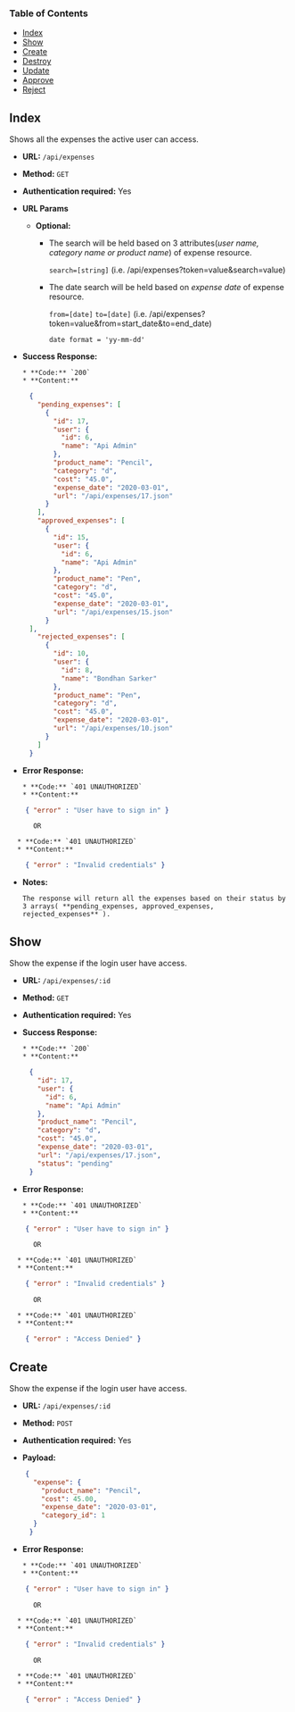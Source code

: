 ### Table of Contents
* [Index](#markdown-header-index)
* [Show](#markdown-header-show)
* [Create](#markdown-header-create)
* [Destroy](#compatibility)
* [Update](#notes-and-miscellaneous)
* [Approve](#building-the-extension-bundles)
* [Reject](#next-steps)


## Index

Shows all the expenses the active user can access.

* **URL:** `/api/expenses`

* **Method:**  `GET` 
  
* **Authentication required:**  Yes
  
+  **URL Params**
  
     * **Optional:**
   
        * The search will be held based on 3 attributes(*user name, category name or product name*) of expense resource.
   
           `search=[string]` (i.e. /api/expenses?token=value&search=value)
      
        * The date search will be held based on *expense date* of expense resource.
      
           `from=[date]`  `to=[date]` (i.e. /api/expenses?token=value&from=start_date&to=end_date)
          
           `date format = 'yy-mm-dd'`
   
   
* **Success Response:**
  
      * **Code:** `200`
      * **Content:** 
    
```json 
     {
       "pending_expenses": [
         {
           "id": 17,
           "user": {
             "id": 6,
             "name": "Api Admin"
           },
           "product_name": "Pencil",
           "category": "d",
           "cost": "45.0",
           "expense_date": "2020-03-01",
           "url": "/api/expenses/17.json"
         }
       ],
       "approved_expenses": [
         {
           "id": 15,
           "user": {
             "id": 6,
             "name": "Api Admin"
           },
           "product_name": "Pen",
           "category": "d",
           "cost": "45.0",
           "expense_date": "2020-03-01",
           "url": "/api/expenses/15.json"
         }
     ],
       "rejected_expenses": [
         {
           "id": 10,
           "user": {
             "id": 8,
             "name": "Bondhan Sarker"
           },
           "product_name": "Pen",
           "category": "d",
           "cost": "45.0",
           "expense_date": "2020-03-01",
           "url": "/api/expenses/10.json"
         }
       ]
     }
```
 
+ **Error Response:**

      * **Code:** `401 UNAUTHORIZED` 
      * **Content:** 
```json
    { "error" : "User have to sign in" }
```
          OR

      * **Code:** `401 UNAUTHORIZED`
      * **Content:**
```json
    { "error" : "Invalid credentials" }
```

* **Notes:**

      The response will return all the expenses based on their status by 3 arrays( **pending_expenses, approved_expenses, rejected_expenses** ).
  
  
## Show

Show the expense if the login user have access.

* **URL:** `/api/expenses/:id`

* **Method:**  `GET` 
  
* **Authentication required:**  Yes
  
* **Success Response:**
  
      * **Code:** `200`
      * **Content:** 
    
```json 
     {
       "id": 17,
       "user": {
         "id": 6,
         "name": "Api Admin"
       },
       "product_name": "Pencil",
       "category": "d",
       "cost": "45.0",
       "expense_date": "2020-03-01",
       "url": "/api/expenses/17.json",
       "status": "pending"
     }
```
 
+ **Error Response:**

      * **Code:** `401 UNAUTHORIZED` 
      * **Content:** 
```json
    { "error" : "User have to sign in" }
```

          OR

      * **Code:** `401 UNAUTHORIZED`
      * **Content:** 
```json
    { "error" : "Invalid credentials" }
```
      
          OR

      * **Code:** `401 UNAUTHORIZED`
      * **Content:** 
```json
    { "error" : "Access Denied" }
```

## Create

Show the expense if the login user have access.

* **URL:** `/api/expenses/:id`

* **Method:**  `POST` 
  
* **Authentication required:**  Yes
  
* **Payload:**
     
```json
    {
      "expense": {
        "product_name": "Pencil",
        "cost": 45.00,
        "expense_date": "2020-03-01",
        "category_id": 1
      }
     }
```
 
+ **Error Response:**

      * **Code:** `401 UNAUTHORIZED` 
      * **Content:** 
```json
    { "error" : "User have to sign in" }
```
          OR

      * **Code:** `401 UNAUTHORIZED`
      * **Content:** 
```json
    { "error" : "Invalid credentials" }
```
          OR
          
      * **Code:** `401 UNAUTHORIZED`
      * **Content:** 
```json
    { "error" : "Access Denied" }
```


  